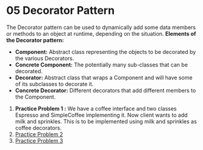 # 05 Decorator Pattern
The Decorator pattern can be used to dynamically add some data members or methods to an object at runtime, depending on the situation.
**Elements of the Decorator pattern:**
- **Component:** Abstract class representing the objects to be decorated by the various Decorators. 
- **Concrete Component:** The potentially many sub-classes that can be decorated. 
- **Decorator:** Abstract class that wraps a Component and will have some of its subclasses to decorate it. 
- **Concrete Decorator:** Different decorators that add different members to the Component. 

1. **Practice Problem 1 :** We have a coffee interface and two classes Espresso and SimpleCoffee implementing it. Now client wants to add milk and sprinkles. This is to be implemented using milk and sprinkles as coffee decorators. 
2. [Practice Problem 2](https://www.journaldev.com/1540/decorator-design-pattern-in-java-example)
3. [Practice Problem 3](https://www.tutorialspoint.com/design_pattern/decorator_pattern.htm)
